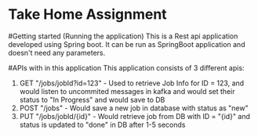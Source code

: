 # Take Home Assignment
#Getting started (Running the application)
This is a Rest api application developed using Spring boot. It can be run as SpringBoot application and doesn't need any parameters. 

#APIs with in this application
This application consists of 3 different apis:
1. GET "/jobs/jobId?id=123" - Used to retrieve Job Info for ID = 123, and would listen to uncommited messages in kafka and would set their status to "In Progress" and would save to DB
2. POST "/jobs" - Would save a new job in database with status as "new"
3. PUT "/jobs/jobId/{id}" - Would retrieve job from DB with ID = "{id}" and status is updated to "done" in DB after 1-5 seconds